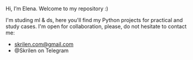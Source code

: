   Hi, I’m Elena. Welcome to my repository :) 

I'm studing ml & ds, here you'll find my Python projects for practical and study cases.
I'm open for collaboration, please, do not hesitate to contact me: 
  -  skrilen.com@gmail.com 
  -  @Skrilen on Telegram

<!---
Elen-Skri/Elen-Skri is a ✨ special ✨ repository because its `README.md` (this file) appears on your GitHub profile.
You can click the Preview link to take a look at your changes.
--->
